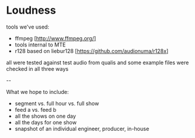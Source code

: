 Loudness
========

tools we've used:
*  ffmpeg [http://www.ffmpeg.org/]
*  tools internal to MTE
*  r128 based on liebur128 [https://github.com/audionuma/r128x]
  
all were tested against test audio from qualis and some example files were checked in all three ways


--

What we hope to include:
* segment vs. full hour vs. full show
* feed a vs. feed b
* all the shows on one day
* all the days for one show
* snapshot of an individual engineer, producer, in-house
